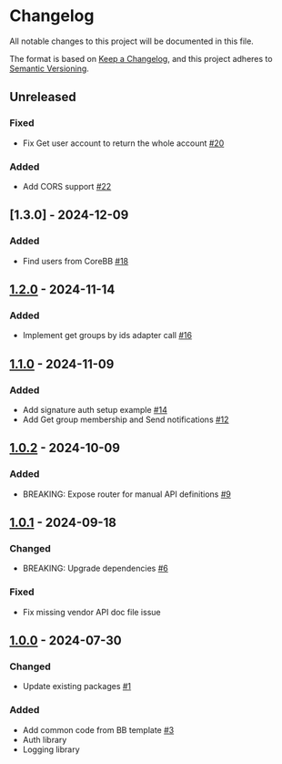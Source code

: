 # Changelog

All notable changes to this project will be documented in this file.

The format is based on [Keep a Changelog](https://keepachangelog.com/en/1.0.0/),
and this project adheres to [Semantic Versioning](https://semver.org/spec/v2.0.0.html).

## Unreleased
### Fixed
- Fix Get user account to return the whole account [#20](https://github.com/rokwire/rokwire-building-block-sdk-go/issues/20)
### Added
- Add CORS support [#22](https://github.com/rokwire/rokwire-building-block-sdk-go/issues/22)

## [1.3.0] - 2024-12-09
### Added
- Find users from CoreBB [#18](https://github.com/rokwire/rokwire-building-block-sdk-go/issues/18)

## [1.2.0] - 2024-11-14
### Added
- Implement get groups by ids adapter call [#16](https://github.com/rokwire/rokwire-building-block-sdk-go/issues/16)

## [1.1.0] - 2024-11-09
### Added
- Add signature auth setup example [#14](https://github.com/rokwire/rokwire-building-block-sdk-go/issues/14)
- Add Get group membership and Send notifications [#12](https://github.com/rokwire/rokwire-building-block-sdk-go/issues/12)

## [1.0.2] - 2024-10-09
### Added
- BREAKING: Expose router for manual API definitions [#9](https://github.com/rokwire/rokwire-building-block-sdk-go/issues/9)

## [1.0.1] - 2024-09-18
### Changed
- BREAKING: Upgrade dependencies [#6](https://github.com/rokwire/rokwire-building-block-sdk-go/issues/6)
### Fixed
- Fix missing vendor API doc file issue

## [1.0.0] - 2024-07-30
### Changed
- Update existing packages [#1](https://github.com/rokwire/rokwire-building-block-sdk-go/issues/1)

### Added
- Add common code from BB template [#3](https://github.com/rokwire/rokwire-building-block-sdk-go/issues/3)  
- Auth library
- Logging library

[Unreleased]: https://github.com/rokwire/rokwire-building-block-sdk-go/compare/v1.2.0...HEAD
[1.2.0]: https://github.com/rokwire/rokwire-building-block-sdk-go/compare/v1.1.0...v1.2.0
[1.1.0]: https://github.com/rokwire/rokwire-building-block-sdk-go/compare/v1.0.2...v1.1.0
[1.0.2]: https://github.com/rokwire/rokwire-building-block-sdk-go/compare/v1.0.1...v1.0.2
[1.0.1]: https://github.com/rokwire/rokwire-building-block-sdk-go/compare/v1.0.0...v1.0.1
[1.0.0]: https://github.com/rokwire/rokwire-building-block-sdk-go/tree/v1.0.0